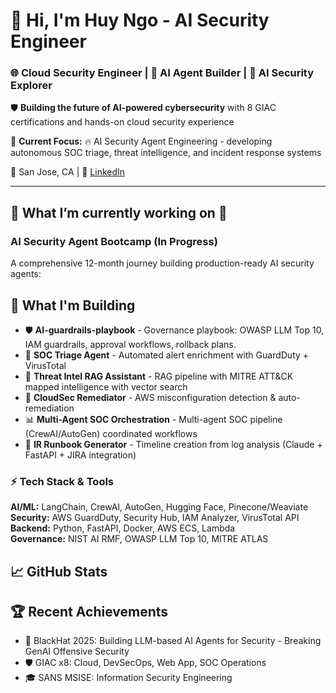 # 👋 Hi, I'm Huy Ngo - AI Security Engineer

### 🌐 Cloud Security Engineer | 🤖 AI Agent Builder | 🔐 AI Security Explorer ###

🛡️ **Building the future of AI-powered cybersecurity** with 8 GIAC certifications and hands-on cloud security experience

🔭 **Current Focus:** 
🔥 AI Security Agent Engineering - developing autonomous SOC triage, threat intelligence, and incident response systems

📍 San Jose, CA | 🔗 [LinkedIn](https://www.linkedin.com/in/huydinhngo)

---

## 🚀 What I’m currently working on 🌱

### AI Security Agent Bootcamp (In Progress)
A comprehensive 12-month journey building production-ready AI security agents:

## 🚀 What I'm Building

- 🛡️ **AI-guardrails-playbook** - Governance playbook: OWASP LLM Top 10, IAM guardrails, approval workflows, rollback plans. 
- 🤖 **SOC Triage Agent** - Automated alert enrichment with GuardDuty + VirusTotal 
- 🧠 **Threat Intel RAG Assistant** - RAG pipeline with MITRE ATT&CK mapped intelligence with vector search  
- 🔧 **CloudSec Remediator** - AWS misconfiguration detection & auto-remediation
- 📊 **Multi-Agent SOC Orchestration** - Multi-agent SOC pipeline (CrewAI/AutoGen) coordinated workflows
- 🚨 **IR Runbook Generator** - Timeline creation from log analysis (Claude + FastAPI + JIRA integration)

### ⚡ Tech Stack & Tools
**AI/ML:** LangChain, CrewAI, AutoGen, Hugging Face, Pinecone/Weaviate  
**Security:** AWS GuardDuty, Security Hub, IAM Analyzer, VirusTotal API  
**Backend:** Python, FastAPI, Docker, AWS ECS, Lambda  
**Governance:** NIST AI RMF, OWASP LLM Top 10, MITRE ATLAS

## 📈 GitHub Stats

## 🏆 Recent Achievements
- 🎯 BlackHat 2025: Building LLM-based AI Agents for Security - Breaking GenAI Offensive Security
- 🛡️ GIAC x8: Cloud, DevSecOps, Web App, SOC Operations
- 🎓 SANS MSISE: Information Security Engineering


